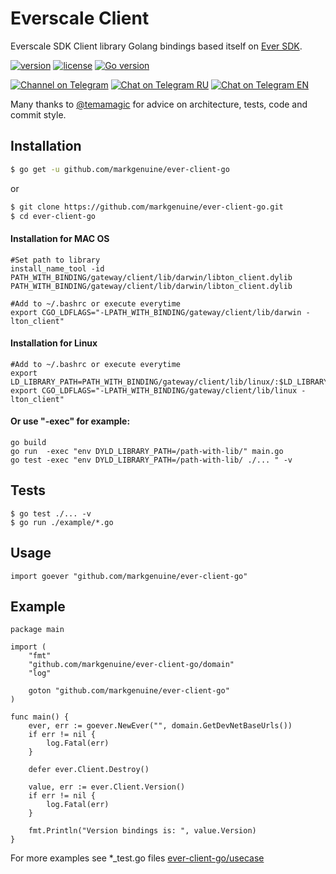 # Everscale Client
Everscale SDK Client library Golang bindings based itself on [Ever SDK](https://github.com/tonlabs/ever-sdk).

[![version](https://img.shields.io/github/v/tag/move-ton/ton-client-go.svg)](https://github.com/markgenuine/ever-client-go/releases/latest)
[![license](https://img.shields.io/github/license/move-ton/ton-client-go.svg)](https://github.com/markgenuine/ever-client-go/blob/master/LICENSE)
[![Go version](https://img.shields.io/badge/go-1.16+-blue.svg)](https://github.com/moovweb/gvm)

[![Channel on Telegram](https://img.shields.io/badge/%20Channel-Telegram%20-blue)](https://t.me/ever_go)
[![Chat on Telegram RU](https://img.shields.io/badge/Chat%20on-Telegram%20RU-blue)](https://t.me/ever_go_ru)
[![Chat on Telegram EN](https://img.shields.io/badge/Chat%20on-Telegram%20EN-blue)](https://t.me/ever_go_en)

Many thanks to [@temamagic](https://github.com/temamagic) for advice on architecture, tests, code and commit style.

## Installation

```sh
$ go get -u github.com/markgenuine/ever-client-go
```
or

```sh
$ git clone https://github.com/markgenuine/ever-client-go.git
$ cd ever-client-go
```

#### Installation for MAC OS 
```
#Set path to library
install_name_tool -id PATH_WITH_BINDING/gateway/client/lib/darwin/libton_client.dylib PATH_WITH_BINDING/gateway/client/lib/darwin/libton_client.dylib

#Add to ~/.bashrc or execute everytime 
export CGO_LDFLAGS="-LPATH_WITH_BINDING/gateway/client/lib/darwin -lton_client"
```
#### Installation for Linux
```
#Add to ~/.bashrc or execute everytime 
export LD_LIBRARY_PATH=PATH_WITH_BINDING/gateway/client/lib/linux/:$LD_LIBRARY_PATH
export CGO_LDFLAGS="-LPATH_WITH_BINDING/gateway/client/lib/linux -lton_client"
```

#### Or use "-exec" for example:
```
go build
go run  -exec "env DYLD_LIBRARY_PATH=/path-with-lib/" main.go
go test -exec "env DYLD_LIBRARY_PATH=/path-with-lib/ ./... " -v
```

## Tests
```
$ go test ./... -v
$ go run ./example/*.go
```

## Usage
```golang
import goever "github.com/markgenuine/ever-client-go"
```

## Example
```golang
package main

import (
	"fmt"
	"github.com/markgenuine/ever-client-go/domain"
	"log"

	goton "github.com/markgenuine/ever-client-go"
)

func main() {
	ever, err := goever.NewEver("", domain.GetDevNetBaseUrls())
	if err != nil {
		log.Fatal(err)
	}

	defer ever.Client.Destroy()

	value, err := ever.Client.Version()
	if err != nil {
		log.Fatal(err)
	}

	fmt.Println("Version bindings is: ", value.Version)
}
```
For more examples see *_test.go files
[ever-client-go/usecase](https://github.com/markgenuine/ever-client-go/tree/master/usecase)
